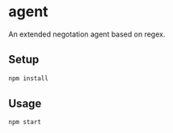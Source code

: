 # agent

An extended negotation agent based on regex.

## Setup

```bash
npm install
```

## Usage

```bash
npm start
```
